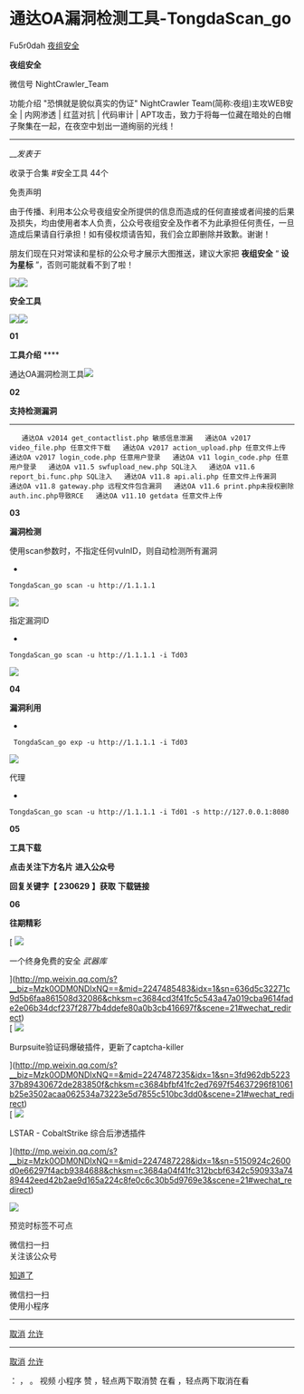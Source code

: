#  通达OA漏洞检测工具-TongdaScan_go

Fu5r0dah  [ 夜组安全 ](javascript:void\(0\);)

**夜组安全** ![]()

微信号 NightCrawler_Team

功能介绍 "恐惧就是貌似真实的伪证" NightCrawler Team(简称:夜组)主攻WEB安全 | 内网渗透 | 红蓝对抗 | 代码审计 |
APT攻击，致力于将每一位藏在暗处的白帽子聚集在一起，在夜空中划出一道绚丽的光线！

____

___发表于_

收录于合集 #安全工具 44个

免责声明

由于传播、利用本公众号夜组安全所提供的信息而造成的任何直接或者间接的后果及损失，均由使用者本人负责，公众号夜组安全及作者不为此承担任何责任，一旦造成后果请自行承担！如有侵权烦请告知，我们会立即删除并致歉。谢谢！

朋友们现在只对常读和星标的公众号才展示大图推送，建议大家把 **夜组安全** “ **设为星标** ”，否则可能就看不到了啦！

![](https://gitee.com/fuli009/images/raw/master/public/20230629083331.png)![](https://gitee.com/fuli009/images/raw/master/public/20230629083331.png)

 **安全工具**

![](https://gitee.com/fuli009/images/raw/master/public/20230629083331.png)![](https://gitee.com/fuli009/images/raw/master/public/20230629083331.png)

 **01**

 **工具介绍** ****

通达OA漏洞检测工具![](https://gitee.com/fuli009/images/raw/master/public/20230629083334.png)

  

 **02**

 **支持检测漏洞**

  *   *   *   *   *   *   *   *   *   *   * 

    
    
       通达OA v2014 get_contactlist.php 敏感信息泄漏   通达OA v2017 video_file.php 任意文件下载   通达OA v2017 action_upload.php 任意文件上传   通达OA v2017 login_code.php 任意用户登录   通达OA v11 login_code.php 任意用户登录   通达OA v11.5 swfupload_new.php SQL注入   通达OA v11.6 report_bi.func.php SQL注入   通达OA v11.8 api.ali.php 任意文件上传漏洞   通达OA v11.8 gateway.php 远程文件包含漏洞   通达OA v11.6 print.php未授权删除auth.inc.php导致RCE   通达OA v11.10 getdata 任意文件上传

 **03**

 **漏洞检测**

使用scan参数时，不指定任何vulnID，则自动检测所有漏洞

  * 

    
    
    TongdaScan_go scan -u http://1.1.1.1

![](https://gitee.com/fuli009/images/raw/master/public/20230629083335.png)

指定漏洞ID

  * 

    
    
    TongdaScan_go scan -u http://1.1.1.1 -i Td03

![](https://gitee.com/fuli009/images/raw/master/public/20230629083336.png)

 **04**

 **漏洞利用**

  * 

    
    
     TongdaScan_go exp -u http://1.1.1.1 -i Td03

![](https://gitee.com/fuli009/images/raw/master/public/20230629083337.png)

代理

  * 

    
    
    TongdaScan_go scan -u http://1.1.1.1 -i Td01 -s http://127.0.0.1:8080

 **05**

 **工具下载**

 **点击关注下方名片** **进入公众号**

 **回复关键字【 230629** **】获取** **下载链接**

  

 **06**

 **往期精彩**

[ ![](https://gitee.com/fuli009/images/raw/master/public/20230629083338.png)

一个终身免费的安全 _武器库_

](http://mp.weixin.qq.com/s?__biz=Mzk0ODM0NDIxNQ==&mid=2247485483&idx=1&sn=636d5c32271c9d5b6faa861508d32086&chksm=c3684cd3f41fc5c543a47a019cba9614fade2e06b34dcf237f2877b4ddefe80a0b3cb416697f&scene=21#wechat_redirect)  
[ ![](https://gitee.com/fuli009/images/raw/master/public/20230629083339.png)

Burpsuite验证码爆破插件，更新了captcha-killer

](http://mp.weixin.qq.com/s?__biz=Mzk0ODM0NDIxNQ==&mid=2247487235&idx=1&sn=3fd962db522337b89430672de283850f&chksm=c3684bfbf41fc2ed7697f54637296f81061b25e3502acaa062534a73223e5d7855c510bc3dd0&scene=21#wechat_redirect)  
[ ![](https://gitee.com/fuli009/images/raw/master/public/20230629083340.png)

LSTAR - CobaltStrike 综合后渗透插件

](http://mp.weixin.qq.com/s?__biz=Mzk0ODM0NDIxNQ==&mid=2247487228&idx=1&sn=5150924c2600d0e66297f4acb9384688&chksm=c3684a04f41fc312bcbf6342c590933a7489442eed42b2ae9d165a224c8fe0c6c30b5d9769e3&scene=21#wechat_redirect)

![](https://gitee.com/fuli009/images/raw/master/public/20230629083341.png)

预览时标签不可点

微信扫一扫  
关注该公众号

[知道了](javascript:;)

微信扫一扫  
使用小程序

****

[取消](javascript:void\(0\);) [允许](javascript:void\(0\);)

****

[取消](javascript:void\(0\);) [允许](javascript:void\(0\);)

： ， 。   视频 小程序 赞 ，轻点两下取消赞 在看 ，轻点两下取消在看

